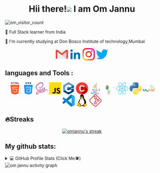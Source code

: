 
<h1 align="center">Hii there!<img src="https://media.giphy.com/media/hvRJCLFzcasrR4ia7z/giphy.gif" width="28">
  I am Om Jannu
</h1>
 <img alt="om_visitor_count" src="https://komarev.com/ghpvc/?username=your-github-om-jannu&color=blueviolet"/>
</h3>
<p>🔭 Full Stack learner from India</p> 
<p>🏫 I'm currently studying at Don Bosco Institute of technology,Mumbai</p> 

<!-- find me here -->
<p align="center">
  <a margin="1rem" target="blank" href="https://docs.google.com/forms/d/e/1FAIpQLSdMAJjhgMi3qW1TyZsGkBraJWrzD3laR3OBTGbZ4T7JOxySHQ/viewform?usp=sf_link"><img align="center" src="resources/gmail.png" alt="facebook-om" padding="0.5rem" height="40" width="40" /></a>
  <a margin="1rem" target="blank" href="https://www.linkedin.com/in/om-jannu-60a004218/" ><img align="center" src="resources/linkedin.png" alt="linkedin-om" padding="0.5rem" height="40" width="40" /></a>
  <a margin="1rem" target="blank" href="https://www.instagram.com/om_j27/" ><img align="center" src="resources/instagram.png" alt="instagram-om" padding="0.5rem" height="40" width="40" /></a>
  <a margin="1rem" target="blank" href=https://twitter.com/OmJannu" ><img align="center" src="resources/twitter.png" alt="twitter-om" padding="0.5rem" height="40" width="40" /></a>
</p>

## languages and Tools :
<p align="center">
  <img align="center" src="resources/html-5.png" alt="html" padding="0.5rem" height="40" width="40"/>
  <img align="center" src="resources/css.png" alt="css" padding="0.5rem" height="40" width="40"/>
  <img align="center" src="resources/sass.svg" alt="sass" padding="0.5rem" height="40" width="40"/>
  <img align="center" src="resources/js.png" alt="js" padding="0.5rem" height="40" width="40"/>
  <img align="center" src="resources/c++.png" alt="js" padding="0.5rem" height="40" width="40"/>
  <img align="center" src="resources/c.png" alt="js" padding="0.5rem" height="40" width="40"/>
  <img align="center" src="resources/java.png" alt="js" padding="0.5rem" height="40" width="40"/>
  <img align="center" src="resources/nodejs.svg" alt="nodejs" padding="0.5rem" height="40" width="40"/>
  <img align="center" src="resources/react.svg" alt="react" padding="0.5rem" height="40" width="40"/>
  <img align="center" src="resources/python.png" alt="python" padding="0.5rem" height="40" width="40"/>
  <img align="center" src="resources/mysql.svg" alt="mysql" padding="0.5rem" height="40" width="40"/>
  <img align="center" src="resources/vscode.svg" alt="vscode" padding="0.5rem" height="40" width="40"/>
  <img align="center" src="resources/linux.png" alt="linux" padding="0.5rem" height="40" width="40"/>
  <img align="center" src="resources/git.png" alt="git" padding="0.5rem" height="40" width="40"/>
</p>

 ## 🔥Streaks
<p align="center">
<a href="https://github.com/om-jannu/github-readme-streak-stats">
    <img title="🔥 Get streak stats for your profile at git.io/streak-stats" alt="omjannu's streak" src="https://github-readme-streak-stats.herokuapp.com/?user=om-jannu&theme=monokai-metallian&hide_border=true"/>
  </a>
  <!-- 🔥 Get streak stats for your profile at "https://git.io/streak-stats" -->
</p>

## My github stats:
<details> 
  <summary>💻 GitHub Profile Stats (Click Me🕷️)</summary>
  <br/>
    <a href="https://github.com/anuraghazra/github-readme-stats"><img alt="DenverCoder1's Github Stats" src="https://denvercoder1-github-readme-stats.vercel.app/api/?username=om-jannu&show_icons=true&count_private=true&theme=react&hide_border=true&bg_color=1F222E&title_color=F85D7F&icon_color=F8D866" height="192px"/></a>
  <a href="https://github.com/anuraghazra/github-readme-stats"><img alt="DenverCoder1's Top Languages" src="https://github-readme-stats.vercel.app/api/top-langs/?username=om-jannu&langs_count=8&layout=compact&theme=react&hide_border=true&bg_color=1F222E&title_color=F85D7F&icon_color=F8D866&hide=Jupyter%20Notebook" height="192px"/></a>
</details>
<img src="https://github-readme-activity-graph.cyclic.app/graph?username=Om-jannu&theme=dracula" alt="om jannu activity graph"/>                                                                                     


                                                                                                   


